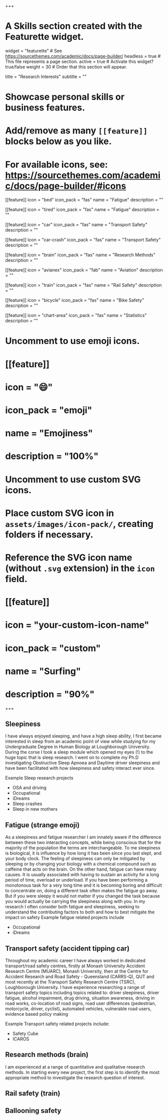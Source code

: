 +++
# A Skills section created with the Featurette widget.
widget = "featurette"  # See https://sourcethemes.com/academic/docs/page-builder/
headless = true  # This file represents a page section.
active = true  # Activate this widget? true/false
weight = 30  # Order that this section will appear.

title = "Research Interests"
subtitle = ""

# Showcase personal skills or business features.
# 
# Add/remove as many `[[feature]]` blocks below as you like.
# 
# For available icons, see: https://sourcethemes.com/academic/docs/page-builder/#icons

[[feature]]
  icon = "bed"
  icon_pack = "fas"
  name = "Fatigue"
  description = ""
  
[[feature]]
  icon = "tired"
  icon_pack = "fas"
  name = "Fatigue"
  description = ""
  
[[feature]]
  icon = "car"
  icon_pack = "fas"
  name = "Transport Safety"
  description = ""
  
[[feature]]
  icon = "car-crash"
  icon_pack = "fas"
  name = "Transport Safety"
  description = ""  
  
[[feature]]
  icon = "brain"
  icon_pack = "fas"
  name = "Research Methods"
  description = ""  
  
[[feature]]
  icon = "avianex"
  icon_pack = "fab"
  name = "Aviation"
  description = ""
  
[[feature]]
  icon = "train"
  icon_pack = "fas"
  name = "Rail Safety"
  description = ""
  
[[feature]]
  icon = "bicycle"
  icon_pack = "fas"
  name = "Bike Safety"
  description = ""

[[feature]]
  icon = "chart-area"
  icon_pack = "fas"
  name = "Statistics"
  description = ""  

# Uncomment to use emoji icons.
# [[feature]]
#  icon = ":smile:"
#  icon_pack = "emoji"
#  name = "Emojiness"
#  description = "100%"  

# Uncomment to use custom SVG icons.
# Place custom SVG icon in `assets/images/icon-pack/`, creating folders if necessary.
# Reference the SVG icon name (without `.svg` extension) in the `icon` field.
# [[feature]]
#  icon = "your-custom-icon-name"
#  icon_pack = "custom"
#  name = "Surfing"
#  description = "90%"

+++
## Sleepiness

I have always enjoyed sleeping, and have a high sleep ability, I first became interested in sleep from an academic point of view while studying for my Undergraduate Degree in Human Biology at Loughborough University. During the corse I took a sleep module which opened my eyes (!) to the huge topic that is sleep research. I went on to complete my Ph.D investigating Obstructive Sleep Apnoea and Daytime driver sleepiness and have been facilitated with how sleepiness and safety interact ever since. 

Example Sleep research projects
- OSA and driving
- Occupational 
- iDreams
- Sleep crashes
- Sleep in new mothers

## Fatigue (strange emoji)
As a sleepiness and fatigue researcher I am innately aware if the difference between these two interacting concepts, while being conscious that for the majority of the population the terms are interchangeable. To me sleepiness is biological, it is influence by how long it has been since you last slept, and your body clock. The feeling of sleepiness can only be mitigated by sleeping or by changing your biology with a chemical compound such as caffeine that acts on the brain. On the other hand, fatigue can have many causes. It is usually associated with having to sustain an activity for a long period of time, overload or underload. If you have been performing a monotonous task for a very long time and it is becoming boring and difficult to concentrate on, doing a different task often makes the fatigue go away. But if you were sleepy it would not matter if you changed the task because you would actually be carrying the sleepiness along with you. In my research I often consider both fatigue and sleepiness, seeking to understand the contributing factors to both and how to best mitigate the impact on safety 
Example fatigue related projects include
- Occupational
- iDreams

## Transport safety (accident tipping car)

Throughout my academic career I have always worked in dedicated transport/road safety centres, firstly at Monash University Accident Research Centre (MUARC), Monash University, then at the Centre for Accident Research and Road Safety - Queensland (CARRS-Q), QUT and most recently at the Transport Safety Research Centre (TSRC), Loughborough University. I have experience researching a range of transport safety topics including topics related to: driver sleepiness, driver fatigue, alcohol impairment, drug driving, situation awareness, driving in road works, co-location of road signs, road user differences (pedestrian, motorcycle, driver, cyclist), automated vehicles, vulnerable road users, evidence based policy making

Example Transport safety related projects include:
- Safety Cube
- ICAROS
 
## Research methods (brain)

I am experienced at a range of quantitative and qualitative research methods. In starting every new project, the first step is to identify the most appropriate method to investigate the research question of interest. 

## Rail safety (train)

## Ballooning safety 

